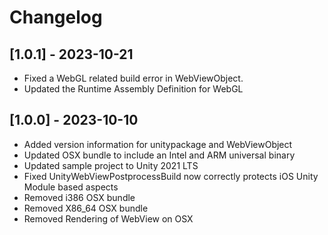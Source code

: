# Changelog

## [1.0.1] - 2023-10-21

- Fixed a WebGL related build error in WebViewObject.
- Updated the Runtime Assembly Definition for WebGL

## [1.0.0] - 2023-10-10

- Added version information for unitypackage and WebViewObject
- Updated OSX bundle to include an Intel and ARM universal binary
- Updated sample project to Unity 2021 LTS
- Fixed UnityWebViewPostprocessBuild now correctly protects iOS Unity Module based aspects
- Removed i386 OSX bundle
- Removed X86_64 OSX bundle
- Removed Rendering of WebView on OSX
